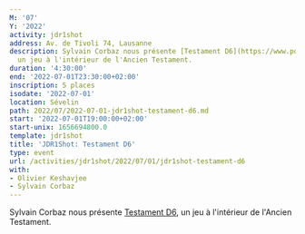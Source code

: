 ```yaml
---
M: '07'
Y: '2022'
activity: jdr1shot
address: Av. de Tivoli 74, Lausanne
description: Sylvain Corbaz nous présente [Testament D6](https://www.pointkt.org/wp-content/uploads/2021/06/Testament-d6-1.2.pdf),
  un jeu à l'intérieur de l'Ancien Testament.
duration: '4:30:00'
end: '2022-07-01T23:30:00+02:00'
inscription: 5 places
isodate: '2022-07-01'
location: Sévelin
path: 2022/07/2022-07-01-jdr1shot-testament-d6.md
start: '2022-07-01T19:00:00+02:00'
start-unix: 1656694800.0
template: jdr1shot
title: 'JDR1Shot: Testament D6'
type: event
url: /activities/jdr1shot/2022/07/01/jdr1shot-testament-d6
with:
- Olivier Keshavjee
- Sylvain Corbaz
---
```

Sylvain Corbaz nous présente [Testament D6](https://www.pointkt.org/wp-content/uploads/2021/06/Testament-d6-1.2.pdf), un jeu à l'intérieur de l'Ancien Testament.